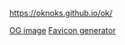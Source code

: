 https://oknoks.github.io/ok/

[OG image](https://tinyurl.com/2y2ctbp4)
[Favicon generator](https://tinyurl.com/favicon-img)
